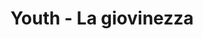 ---
layout: post
title: Youth - La giovinezza
director: Paolo Sorrentino
year: 2015
cover: https://images.mubicdn.net/images/film/119758/cache-109042-1571844289/image-w1280.jpg
---